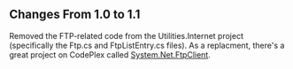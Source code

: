 Changes From 1.0 to 1.1
-----------------------

Removed the FTP-related code from the Utilities.Internet project (specifically the Ftp.cs and FtpListEntry.cs files).  As a replacment, there's a great project on CodePlex called [System.Net.FtpClient](http://netftp.codeplex.com/).

